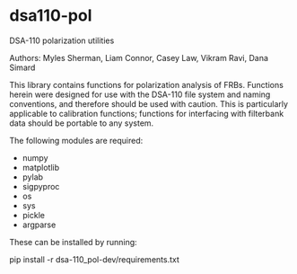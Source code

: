 # dsa110-pol
DSA-110 polarization utilities


Authors: Myles Sherman, Liam Connor, Casey Law, Vikram Ravi, Dana Simard

This library contains functions for polarization analysis of FRBs. Functions herein were
designed for use with the DSA-110 file system and naming conventions, and therefore should be
used with caution. This is particularly applicable to calibration functions; functions for
interfacing with filterbank data should be portable to any system.

The following modules are required:

- numpy
- matplotlib
- pylab
- sigpyproc
- os
- sys
- pickle
- argparse

These can be installed by running:

pip install -r dsa-110_pol-dev/requirements.txt
